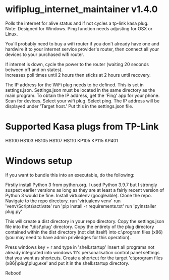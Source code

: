 # wifiplug_internet_maintainer v1.4.0
Polls the internet for alive status and if not cycles a tp-link kasa plug.  
Note: Designed for Windows.  Ping function needs adjusting for OSX or Linux.

You'll probably need to buy a wifi router if you don't already have one and hardwire it to your internet service provider's router, 
then connect all your devices to your purchased wifi router.

If internet is down, cycle the power to the router (waiting 20 seconds between off and on states).  
Increases poll times until 2 hours then sticks at 2 hours until recovery.

The IP address for the WiFi plug needs to be defined.  This is set in settings.json.  Settings.json must be located in the same directory as the main program.
To obtain the IP address, get the 'Fing' app for your phone.
Scan for devices.
Select your wifi plug.
Select ping.
The IP address will be displayed under 'Target host.'
Put this in the settings.json file.

# Supported Kasa plugs from TP-Link
HS100
HS103
HS105
HS107
HS110
KP105
KP115
KP401

# Windows setup
If you want to bundle this into an executable, do the following:

Firstly install Python 3 from python.org. I used Python 3.9.7 but I strongly suspect earlier versions as long as they are at least a fairly recent version of Python 3 would be fine. Install virtualenv (googleable). Clone the repo. Navigate to the repo directory. run 'virtualenv venv' run 'venv\Scripts\activate' run 'pip install -r requirements.txt' run 'pyinstaller plug.py'

This will create a dist directory in your repo directory. Copy the settings.json file into the '\dist\plug' directory. Copy the entirety of the plug directory contained within the dist directory (not dist itself) into c:\program files (x86) (you may need to have admin priviledges for this operation).

Press windows key + r and type in 'shell:startup' Insert all programs not already integrated into windows 11's personalisation control panel settings that you want as shortcuts. Create a shortcut for the target 'c:\program files (x86)\plug\plug.exe' and put it in the shell:startup directory.

Reboot!
